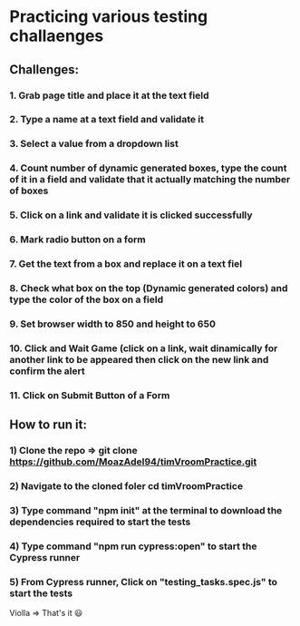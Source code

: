 # Practicing various testing challaenges


## Challenges:
### 1. Grab page title and place it at the text field
### 2. Type a name at a text field and validate it
### 3. Select a value from a dropdown list
### 4. Count number of dynamic generated boxes, type the count of it in a field and validate that it actually matching the number of boxes
### 5. Click on a link and validate it is clicked successfully
### 6. Mark radio button on a form
### 7. Get the text from a box and replace it on a text fiel
### 8. Check what box on the top (Dynamic generated colors) and type the color of the box on a field
### 9.  Set browser width to 850 and height to 650
### 10. Click and Wait Game (click on a link, wait dinamically for another link to be appeared then click on the new link and confirm the alert
### 11. Click on Submit Button of a Form

## How to run it:

### 1) Clone the repo => git clone https://github.com/MoazAdel94/timVroomPractice.git
### 2) Navigate to the cloned foler cd timVroomPractice
### 3) Type command "npm init" at the terminal to download the dependencies required to start the tests
### 4) Type command "npm run cypress:open" to start the Cypress runner
### 5) From Cypress runner, Click on "testing_tasks.spec.js" to start the tests
Violla => That's it 😃
